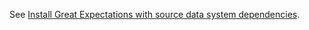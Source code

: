 See [Install Great Expectations with source data system dependencies](/docs/guides/setup/installation/install_gx).